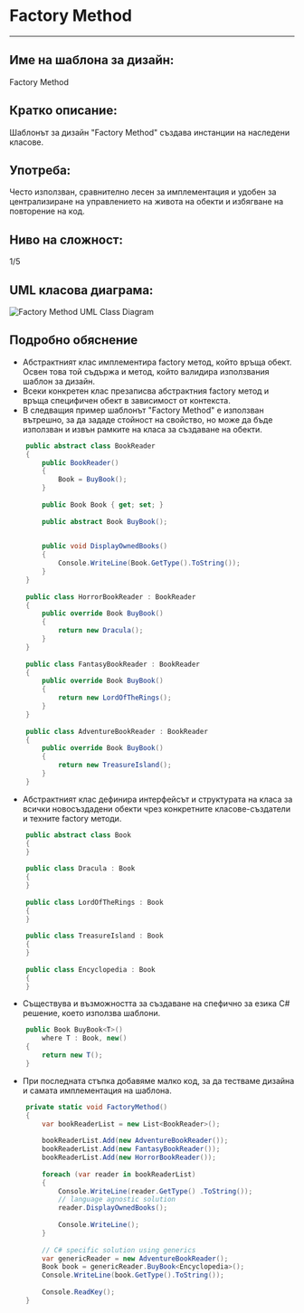 # Factory Method
___

## Име на шаблона за дизайн:
Factory Method

## Кратко описание:
Шаблонът за дизайн "Factory Method" създава инстанции на наследени класове.

## Употреба:
Често използван, сравнително лесен за имплементация и удобен за централизиране на управлението на живота на обекти и избягване на повторение на код.

## Ниво на сложност:
1/5

## UML класова диаграма:
![Factory Method UML Class Diagram](http://download.codeplex.com/download?ProjectName=csharpdesignpatterns&DownloadId=236767 "Factory Method UML Class Diagram")

## Подробно обяснение
+ Абстрактният клас имплементира factory метод, който връща обект. Освен това той съдържа и метод, който валидира използвания шаблон за дизайн.
+ Всеки конкретен клас презаписва абстрактния factory метод и връща специфичен обект в зависимост от контекста.
+ В следващия пример шаблонът "Factory Method" е използван вътрешно, за да зададе стойност на свойство, но може да бъде използван и извън рамките на класа за създаване на обекти.

```cs
	public abstract class BookReader
    {
        public BookReader()
        {
            Book = BuyBook();
        }
 
        public Book Book { get; set; }
 
        public abstract Book BuyBook();

        
        public void DisplayOwnedBooks()
        {
            Console.WriteLine(Book.GetType().ToString());
        }
    }
 
    public class HorrorBookReader : BookReader
    {
        public override Book BuyBook()
        {
            return new Dracula();
        }
    }
 
    public class FantasyBookReader : BookReader
    {
        public override Book BuyBook()
        {
            return new LordOfTheRings();
        }
    }
 
    public class AdventureBookReader : BookReader
    {
        public override Book BuyBook()
        {
            return new TreasureIsland();
        }
    }
```

+ Абстрактният клас дефинира интерфейсът и структурата на класа за всички новосъздадени обекти чрез конкретните класове-създатели и техните factory методи.

```cs
    public abstract class Book
    {
    }
 
    public class Dracula : Book
    {
    }
 
    public class LordOfTheRings : Book
    {
    }
 
    public class TreasureIsland : Book
    {
    }
 
    public class Encyclopedia : Book
    {
    }
```

+ Съществува и възможността за създаване на спефично за езика C# решение, което използва шаблони.

```cs
    public Book BuyBook<T>()
        where T : Book, new()
    {
        return new T();
    }
```

+ При последната стъпка добавяме малко код, за да тестваме дизайна и самата имплементация на шаблона.

```cs
	private static void FactoryMethod()
    {
        var bookReaderList = new List<BookReader>();
 
        bookReaderList.Add(new AdventureBookReader());
        bookReaderList.Add(new FantasyBookReader());
        bookReaderList.Add(new HorrorBookReader());
 
        foreach (var reader in bookReaderList)
        {
            Console.WriteLine(reader.GetType() .ToString());
            // language agnostic solution
            reader.DisplayOwnedBooks();
 
            Console.WriteLine();
        }
 
        // C# specific solution using generics
        var genericReader = new AdventureBookReader();
        Book book = genericReader.BuyBook<Encyclopedia>();
        Console.WriteLine(book.GetType().ToString());
 
        Console.ReadKey();
    }
```